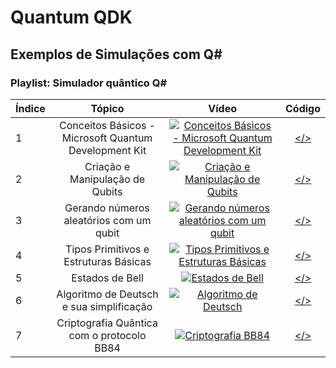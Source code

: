 # Quantum QDK
## Exemplos de Simulações com Q#

### Playlist: Simulador quântico Q#

| Índice | Tópico                               | Vídeo | Código |
| -------|:------------------------------------:|:------:|:------:|
| 1  | Conceitos Básicos - Microsoft Quantum Development Kit| [![Conceitos Básicos - Microsoft Quantum Development Kit](https://img.youtube.com/vi/GY-5SL3AtOM/mqdefault.jpg)](https://youtu.be/GY-5SL3AtOM) | [</>](https://github.com/ReinaldoDiasAbreu/QuantumQDK/tree/master/hello) |
| 2  | Criação e Manipulação de Qubits | [![Criação e Manipulação de Qubits](https://img.youtube.com/vi/C112ckzKMHE/mqdefault.jpg)](https://youtu.be/C112ckzKMHE) | [</>](https://github.com/ReinaldoDiasAbreu/QuantumQDK/tree/master/qubit) |
| 3  | Gerando números aleatórios com um qubit | [![Gerando números aleatórios com um qubit](https://img.youtube.com/vi/x-G8NeR4dpg/mqdefault.jpg)](https://youtu.be/x-G8NeR4dpg) | [</>](https://github.com/ReinaldoDiasAbreu/QuantumQDK/tree/master/gerador) |
| 4  | Tipos Primitivos e Estruturas Básicas | [![Tipos Primitivos e Estruturas Básicas](https://img.youtube.com/vi/xPVdvwGFmJc/mqdefault.jpg)](https://youtu.be/xPVdvwGFmJc) | [</>](https://github.com/ReinaldoDiasAbreu/QuantumQDK/blob/master/variaveis/variaveis.ipynb) |
| 5  | Estados de Bell | [![Estados de Bell](https://img.youtube.com/vi/6-MpLWW0wvI/mqdefault.jpg)](https://youtu.be/6-MpLWW0wvI) | [</>](https://github.com/ReinaldoDiasAbreu/QuantumQDK/blob/master/bell/bell.ipynb) |
| 6  | Algoritmo de Deutsch e sua simplificação | [![Algoritmo de Deutsch](https://img.youtube.com/vi/_nJq3oQ6vWQ/mqdefault.jpg)](https://youtu.be/_nJq3oQ6vWQ) | [</>](https://github.com/ReinaldoDiasAbreu/QuantumQDK/blob/master/deutsch/Deutsch.ipynb) |
| 7  | Criptografia Quântica com o protocolo BB84 | [![Criptografia BB84](https://img.youtube.com/vi/67vnFkHQZgI/mqdefault.jpg)](https://youtu.be/67vnFkHQZgI) | [</>](https://github.com/ReinaldoDiasAbreu/QuantumQDK/blob/master/criptografia/BB84) |

